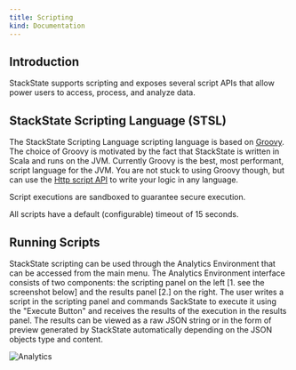 ```yaml
---
title: Scripting
kind: Documentation
---
```


## Introduction

StackState supports scripting and exposes several script APIs that allow power users to access, process, and analyze data.

## StackState Scripting Language (STSL)

The StackState Scripting Language scripting language is based on [Groovy](https://groovy-lang.org/). The choice of Groovy is motivated by the fact that StackState is written in Scala and runs on the JVM. Currently Groovy is the best, most performant, script language for the JVM. You are not stuck to using Groovy though, but can use the [Http script API](/scripting/http/) to write your logic in any language.

Script executions are sandboxed to guarantee secure execution.

All scripts have a default (configurable) timeout of 15 seconds.

## Running Scripts

StackState scripting can be used through the Analytics Environment that can be accessed from the main menu. The Analytics Environment interface consists of two components: the scripting panel on the left [1. see the screenshot below] and the results panel [2.] on the right. The user writes a script in the scripting panel and commands SackState to execute it using the "Execute Button" and receives the results of the execution in the results panel. The results can be viewed as a raw JSON string or in the form of preview generated by StackState automatically depending on the JSON objects type and content.

![Analytics](/images/analytics.png)
